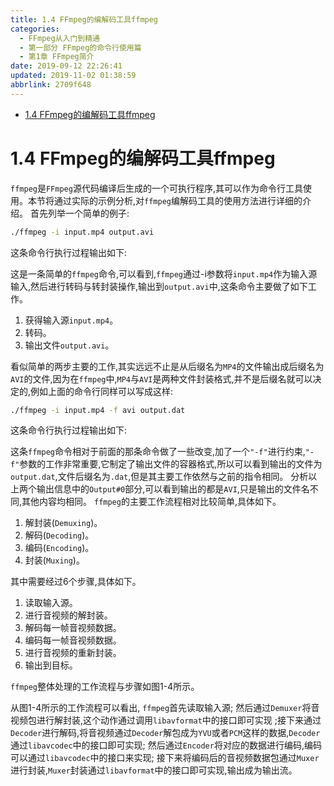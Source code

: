 ```yaml
---
title: 1.4 FFmpeg的编解码工具ffmpeg
categories: 
  - FFmpeg从入门到精通
  - 第一部分 FFmpeg的命令行使用篇
  - 第1章 FFmpeg简介
date: 2019-09-12 22:26:41
updated: 2019-11-02 01:38:59
abbrlink: 2709f648
---
```

- [1.4 FFmpeg的编解码工具ffmpeg](/ReadingNotes/2709f648/#1-4-FFmpeg的编解码工具ffmpeg)

<!--more-->
<script src="https://cdn.bootcss.com/jquery/3.4.0/jquery.slim.min.js"></script>
<script>$(document).ready(function () {$(".post-body > ul:nth-child(1)").hide();});</script>

<!--end-->
# 1.4 FFmpeg的编解码工具ffmpeg #
`ffmpeg`是`FFmpeg`源代码编译后生成的一个可执行程序,其可以作为命令行工具使用。本节将通过实际的示例分析,对`ffmpeg`编解码工具的使用方法进行详细的介绍。
首先列举一个简单的例子:
```cmd
./ffmpeg -i input.mp4 output.avi
```
这条命令行执行过程输出如下:

这是一条简单的`ffmpeg`命令,可以看到,`ffmpeg`通过-i参数将`input.mp4`作为输入源输入,然后进行转码与转封装操作,输出到`output.avi`中,这条命令主要做了如下工作。
1. 获得输入源`input.mp4`。
2. 转码。
3. 输出文件`output.avi`。

看似简单的两步主要的工作,其实远远不止是从后缀名为`MP4`的文件输出成后缀名为`AVI`的文件,因为在`ffmpeg`中,`MP4`与`AVI`是两种文件封装格式,并不是后缀名就可以决定的,例如上面的命令行同样可以写成这样:
```cmd
./ffmpeg -i input.mp4 -f avi output.dat
```
这条命令行执行过程输出如下:





这条`ffmpeg`命令相对于前面的那条命令做了一些改变,加了一个`"-f"`进行约束,`"-f"`参数的工作非常重要,它制定了输出文件的容器格式,所以可以看到输出的文件为`output.dat`,文件后缀名为`.dat`,但是其主要工作依然与之前的指令相同。
分析以上两个输出信息中的`Output#0`部分,可以看到输出的都是`AVI`,只是输出的文件名不同,其他内容均相同。
`ffmpeg`的主要工作流程相对比较简单,具体如下。
1. 解封装(`Demuxing`)。
2. 解码(`Decoding`)。
3. 编码(`Encoding`)。
4. 封装(`Muxing`)。

其中需要经过6个步骤,具体如下。
1. 读取输入源。
2. 进行音视频的解封装。
3. 解码每一帧音视频数据。
4. 编码每一帧音视频数据。
5. 进行音视频的重新封装。
6. 输出到目标。

`ffmpeg`整体处理的工作流程与步骤如图1-4所示。




从图1-4所示的工作流程可以看出,
`ffmpeg`首先读取输入源;
然后通过`Demuxer`将音视频包进行解封装,这个动作通过调用`libavformat`中的接口即可实现
;接下来通过`Decoder`进行解码,将音视频通过`Decoder`解包成为`YVU`或者`PCM`这样的数据,`Decoder`通过`libavcodec`中的接口即可实现;
然后通过`Encoder`将对应的数据进行编码,编码可以通过`libavcodec`中的接口来实现;
接下来将编码后的音视频数据包通过`Muxer`进行封装,`Muxer`封装通过`libavformat`中的接口即可实现,输出成为输出流。



